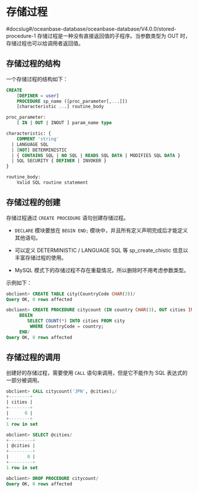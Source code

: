 存储过程 
=========================
#docslug#/oceanbase-database/oceanbase-database/V4.0.0/stored-procedure-1
存储过程是一种没有直接返回值的子程序。当参数类型为 OUT 时，存储过程也可以给调用者返回值。

存储过程的结构 
----------------------------

一个存储过程的结构如下：

```sql
CREATE
    [DEFINER = user]
    PROCEDURE sp_name ([proc_parameter[,...]])
    [characteristic ...] routine_body

proc_parameter:
    [ IN | OUT | INOUT ] param_name type

characteristic: {
    COMMENT 'string'
  | LANGUAGE SQL
  | [NOT] DETERMINISTIC
  | { CONTAINS SQL | NO SQL | READS SQL DATA | MODIFIES SQL DATA }
  | SQL SECURITY { DEFINER | INVOKER }
}

routine_body:
    Valid SQL routine statement
```



存储过程的创建 
----------------------------

存储过程通过 `CREATE PROCEDURE` 语句创建存储过程。

* `DECLARE` 模块要放在 `BEGIN END;` 模块中，并且所有定义声明完成后才能定义其他语句。

  

* 可以定义 DETERMINISTIC / LANGUAGE SQL 等 sp_create_chistic 信息以丰富存储过程的使用。

  

* MySQL 模式下的存储过程不存在重载情况，所以删除时不用考虑参数类型。

  




示例如下：

```sql
obclient> CREATE TABLE city(CountryCode CHAR(3))/
Query OK, 0 rows affected

obclient> CREATE PROCEDURE citycount (IN country CHAR(3), OUT cities INT)
     BEGIN
        SELECT COUNT(*) INTO cities FROM city
         WHERE CountryCode = country;
     END/
Query OK, 0 rows affected 
```



存储过程的调用 
----------------------------

创建好的存储过程，需要使用 `CALL` 语句来调用，但是它不能作为 SQL 表达式的一部分被调用。

```sql
obclient> CALL citycount('JPN', @cities);/
+--------+
| cities |
+--------+
|      0 |
+--------+
1 row in set 

obclient> SELECT @cities/
+---------+
| @cities |
+---------+
|       0 |
+---------+
1 row in set 

obclient> DROP PROCEDURE citycount/
Query OK, 0 rows affected
```


